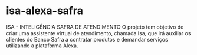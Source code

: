 # isa-alexa-safra
ISA - INTELIGÊNCIA SAFRA DE ATENDIMENTO O projeto tem objetivo de criar uma assistente virtual de atendimento, chamada Isa, que irá auxiliar os clientes do Banco Safra a contratar produtos e demandar serviços utilizando a plataforma Alexa.
